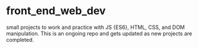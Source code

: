 # front_end_web_dev
small projects to work and practice with JS {ES6}, HTML, CSS, and DOM manipulation. This is an ongoing repo and gets updated as new projects are completed. 
